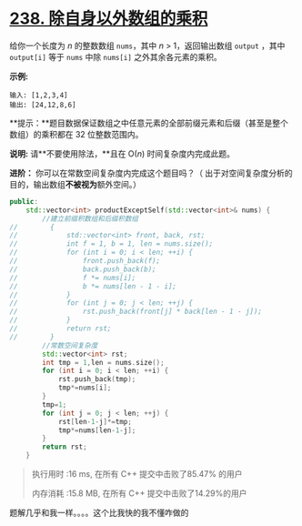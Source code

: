 # [238. 除自身以外数组的乘积](https://leetcode-cn.com/problems/product-of-array-except-self/)

给你一个长度为 *n* 的整数数组 `nums`，其中 *n* > 1，返回输出数组 `output` ，其中 `output[i]` 等于 `nums` 中除 `nums[i]` 之外其余各元素的乘积。

 

**示例:**

```
输入: [1,2,3,4]
输出: [24,12,8,6]
```

 

**提示：**题目数据保证数组之中任意元素的全部前缀元素和后缀（甚至是整个数组）的乘积都在 32 位整数范围内。

**说明:** 请**不要使用除法，**且在 O(*n*) 时间复杂度内完成此题。

**进阶：**
 你可以在常数空间复杂度内完成这个题目吗？（ 出于对空间复杂度分析的目的，输出数组**不被视为**额外空间。）

```c++
public:
    std::vector<int> productExceptSelf(std::vector<int>& nums) {
        //建立前缀积数组和后缀积数组
//        {
//            std::vector<int> front, back, rst;
//            int f = 1, b = 1, len = nums.size();
//            for (int i = 0; i < len; ++i) {
//                front.push_back(f);
//                back.push_back(b);
//                f *= nums[i];
//                b *= nums[len - 1 - i];
//            }
//            for (int j = 0; j < len; ++j) {
//                rst.push_back(front[j] * back[len - 1 - j]);
//            }
//            return rst;
//        }
        //常数空间复杂度
        std::vector<int> rst;
        int tmp = 1,len = nums.size();
        for (int i = 0; i < len; ++i) {
            rst.push_back(tmp);
            tmp*=nums[i];
        }
        tmp=1;
        for (int j = 0; j < len; ++j) {
            rst[len-1-j]*=tmp;
            tmp*=nums[len-1-j];
        }
        return rst;
    }
```

>执行用时 :16 ms, 在所有 C++ 提交中击败了85.47% 的用户
>
>内存消耗 :15.8 MB, 在所有 C++ 提交中击败了14.29%的用户

题解几乎和我一样。。。。这个比我快的我不懂咋做的
